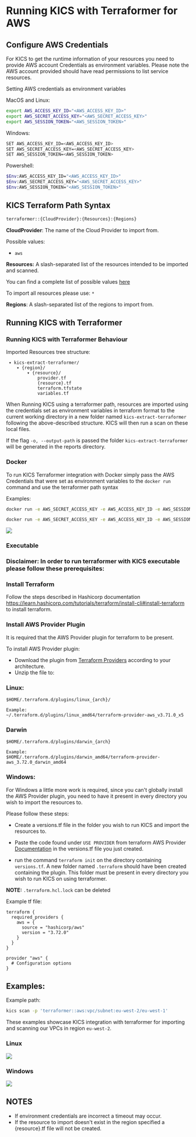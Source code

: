# Running KICS with Terraformer for AWS

## Configure AWS Credentials

For KICS to get the runtime information of your resources you need to provide AWS account Credentials as environment variables. Please note the AWS account provided should have read permissions to list service resources.

Setting AWS credentials as environment variables

MacOS and Linux:
```sh
export AWS_ACCESS_KEY_ID="<AWS_ACCESS_KEY_ID>"
export AWS_SECRET_ACCESS_KEY="<AWS_SECRET_ACCESS_KEY>"
export AWS_SESSION_TOKEN="<AWS_SESSION_TOKEN>"
```

Windows:

```sh
SET AWS_ACCESS_KEY_ID=<AWS_ACCESS_KEY_ID>
SET AWS_SECRET_ACCESS_KEY=<AWS_SECRET_ACCESS_KEY>
SET AWS_SESSION_TOKEN=<AWS_SESSION_TOKEN>
```

Powershell:

```sh
$Env:AWS_ACCESS_KEY_ID="<AWS_ACCESS_KEY_ID>"
$Env:AWS_SECRET_ACCESS_KEY="<AWS_SECRET_ACCESS_KEY>"
$Env:AWS_SESSION_TOKEN="<AWS_SESSION_TOKEN>"
```



## KICS Terraform Path Syntax

```sh
terraformer::{CloudProvider}:{Resources}:{Regions}
```

**CloudProvider**: The name of the Cloud Provider to import from.

Possible values:
- `aws`

**Resources:** A slash-separated list of the resources intended to be imported and scanned.

You can find a complete list of possible values [here](https://github.com/GoogleCloudPlatform/terraformer/blob/master/docs/aws.md#supported-services)

To import all resources please use: `*`

**Regions**: A slash-separated list of the regions to import from.

## Running KICS with Terraformer

### Running KICS with Terraformer Behaviour

Imported Resources tree structure:

```
 ▾ kics-extract-terraformer/
    ▾ {region}/
        ▾ {resource}/
            provider.tf
            {resource}.tf
            terraform.tfstate
            variables.tf
```

When Running KICS using a terraformer path, resources are imported using the credentials set as environment variables in terraform format to the current working directory in a new folder named `kics-extract-terraformer` following the above-described structure.
KICS will then run a scan on these local files.

If the flag `-o, --output-path` is passed the folder `kics-extract-terraformer` will be generated in the reports directory.

### Docker

To run KICS Terraformer integration with Docker simply pass the AWS Credentials that were set as environment variables to the `docker run` command and use the terraformer path syntax

Examples:

```sh
docker run -e AWS_SECRET_ACCESS_KEY -e AWS_ACCESS_KEY_ID -e AWS_SESSION_TOKEN checkmarx/kics:latest scan -p "terraformer::aws:vpc:eu-west-2" -v --no-progress
```
```sh
docker run -e AWS_SECRET_ACCESS_KEY -e AWS_ACCESS_KEY_ID -e AWS_SESSION_TOKEN -v ${PWD}:/path/ checkmarx/kics:latest scan -p "terraformer::aws:vpc:eu-west-2" -v --no-progress -o /path/results
```



<img src="./img/docker_terraformer.gif" />

### Executable


### **Disclaimer:** In order to run terraformer with KICS executable please follow these prerequisites:

### Install Terraform

Follow the steps described in Hashicorp documentation https://learn.hashicorp.com/tutorials/terraform/install-cli#install-terraform to install terraform.

### Install AWS Provider Plugin

It is required that the AWS Provider plugin for terraform to be present.

To install AWS Provider plugin:
- Download the plugin from [Terraform Providers](https://releases.hashicorp.com/terraform-provider-aws/3.72.0/) according to your architecture.
- Unzip the file to:

### Linux:
```
$HOME/.terraform.d/plugins/linux_{arch}/

Example:
~/.terraform.d/plugins/linux_amd64/terraform-provider-aws_v3.71.0_x5
```

### Darwin

```
$HOME/.terraform.d/plugins/darwin_{arch}

Example:
$HOME/.terraform.d/plugins/darwin_amd64/terraform-provider-aws_3.72.0_darwin_amd64
```

### Windows:

For Windows a little more work is required, since you can't globally install the AWS Provider plugin, you need to have it present in every directory you wish to import the resources to.

Please follow these steps:

- Create a versions.tf file in the folder you wish to run KICS and import the resources to.

- Paste the code found under `USE PROVIDER` from terraform AWS Provider [Documentation](https://registry.terraform.io/providers/hashicorp/aws/latest/docs) in the versions.tf file you just created.

- run the command `terraform init` on the directory containing `versions.tf`. A new folder named `.terraform` should have been created containing the plugin. This folder must be present in every directory you wish to run KICS on using terraformer.

**NOTE:** `.terraform.hcl.lock` can be deleted

Example tf file:

```hcl
terraform {
  required_providers {
    aws = {
      source = "hashicorp/aws"
      version = "3.72.0"
    }
  }
}

provider "aws" {
  # Configuration options
}
```

## Examples:

Example path:

```sh
kics scan -p 'terraformer::aws:vpc/subnet:eu-west-2/eu-west-1'
```

These examples showcase KICS integration with terraformer for importing and scanning our VPCs in region `eu-west-2`.

### Linux

<img src="./img/linux_terraformer.gif" />

### Windows

<img src="./img/windows_terraformer.gif" />

## **NOTES**

- If environment credentials are incorrect a timeout may occur.
- If the resource to import doesn't exist in the region specified a {resource}.tf file will not be created.
